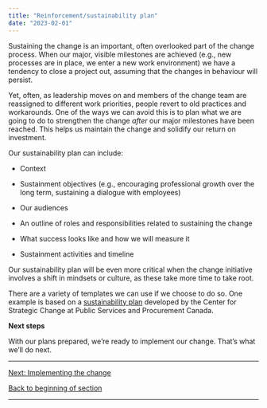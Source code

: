 ```yaml
---
title: "Reinforcement/sustainability plan"
date: "2023-02-01"
---
```


Sustaining the change is an important, often overlooked part of the change process. When our major, visible milestones are achieved (e.g., new processes are in place, we enter a new work environment) we have a tendency to close a project out, assuming that the changes in behaviour will persist.

Yet, often, as leadership moves on and members of the change team are reassigned to different work priorities, people revert to old practices and workarounds. One of the ways we can avoid this is to plan what we are going to do to strengthen the change _after_ our major milestones have been reached. This helps us maintain the change and solidify our return on investment.

Our sustainability plan can include:

- Context

- Sustainment objectives (e.g., encouraging professional growth over the long term, sustaining a dialogue with employees)

- Our audiences

- An outline of roles and responsibilities related to sustaining the change

- What success looks like and how we will measure it

- Sustainment activities and timeline

Our sustainability plan will be even more critical when the change initiative involves a shift in mindsets or culture, as these take more time to take root.

There are a variety of templates we can use if we choose to do so. One example is based on a [sustainability plan](https://articles.alpha.canada.ca/uploads/sites/46/2022/11/Change-sustainment-plan.docx) developed by the Center for Strategic Change at Public Services and Procurement Canada.

**Next steps**

With our plans prepared, we’re ready to implement our change. That’s what we’ll do next.

* * *

[Next: Implementing the change](https://articles.alpha.canada.ca/framework-for-leading-change/implementing-the-change/)

[Back to beginning of section](https://articles.alpha.canada.ca/framework-for-leading-change/developing-our-plans/)

* * *
